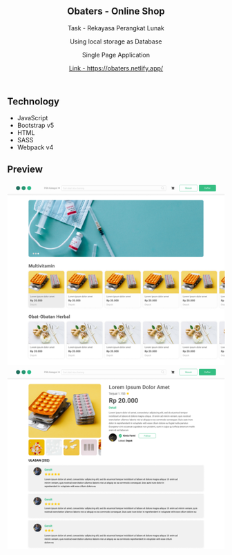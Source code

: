 <article>
  <header>
    <h1>Obaters - Online Shop</h1>
    <p>Task - Rekayasa Perangkat Lunak</p> 
    <p>Using local storage as Database</p>
    <p>Single Page Application</p>
    <a href="https://obaters.netlify.app/">Link - https://obaters.netlify.app/</a>
  </header>
  <section>
    <h2>Technology</h2>
    <ul>
      <li>JavaScript</li>
      <li>Bootstrap v5</li>
      <li>HTML</li>
      <li>SASS</li>
      <li>Webpack v4</li>
    </ul>
  </section>
  <section>
    <h2>Preview</h2>
    <img 
      src="./img/page-show-all-products.png"  
      alt="page show all products - main page" 
    />
    <img 
      src="./img/page-detail-product.png"
      alt="page detail product"
    />
  </section>
</article>
